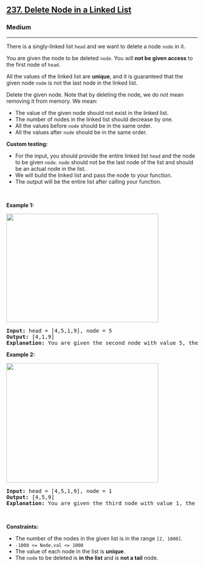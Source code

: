 <h2><a href="https://leetcode.com/problems/delete-node-in-a-linked-list/solutions/">237. Delete Node in a Linked List</a></h2><h3>Medium</h3><hr><p>There is a singly-linked list <code>head</code> and we want to delete a node <code>node</code> in it.</p>

<p>You are given the node to be deleted <code>node</code>. You will <strong>not be given access</strong> to the first node of <code>head</code>.</p>

<p>All the values of the linked list are <strong>unique</strong>, and it is guaranteed that the given node <code>node</code> is not the last node in the linked list.</p>

<p>Delete the given node. Note that by deleting the node, we do not mean removing it from memory. We mean:</p>

<ul>
	<li>The value of the given node should not exist in the linked list.</li>
	<li>The number of nodes in the linked list should decrease by one.</li>
	<li>All the values before <code>node</code> should be in the same order.</li>
	<li>All the values after <code>node</code> should be in the same order.</li>
</ul>

<p><strong>Custom testing:</strong></p>

<ul>
	<li>For the input, you should provide the entire linked list <code>head</code> and the node to be given <code>node</code>. <code>node</code> should not be the last node of the list and should be an actual node in the list.</li>
	<li>We will build the linked list and pass the node to your function.</li>
	<li>The output will be the entire list after calling your function.</li>
</ul>

<p>&nbsp;</p>
<p><strong class="example">Example 1:</strong></p>
<img alt="" src="https://assets.leetcode.com/uploads/2020/09/01/node1.jpg" style="width: 400px; height: 286px;" />
<pre>
<strong>Input:</strong> head = [4,5,1,9], node = 5
<strong>Output:</strong> [4,1,9]
<strong>Explanation: </strong>You are given the second node with value 5, the linked list should become 4 -&gt; 1 -&gt; 9 after calling your function.
</pre>

<p><strong class="example">Example 2:</strong></p>
<img alt="" src="https://assets.leetcode.com/uploads/2020/09/01/node2.jpg" style="width: 400px; height: 315px;" />
<pre>
<strong>Input:</strong> head = [4,5,1,9], node = 1
<strong>Output:</strong> [4,5,9]
<strong>Explanation: </strong>You are given the third node with value 1, the linked list should become 4 -&gt; 5 -&gt; 9 after calling your function.
</pre>

<p>&nbsp;</p>
<p><strong>Constraints:</strong></p>

<ul>
	<li>The number of the nodes in the given list is in the range <code>[2, 1000]</code>.</li>
	<li><code>-1000 &lt;= Node.val &lt;= 1000</code></li>
	<li>The value of each node in the list is <strong>unique</strong>.</li>
	<li>The <code>node</code> to be deleted is <strong>in the list</strong> and is <strong>not a tail</strong> node.</li>
</ul>

